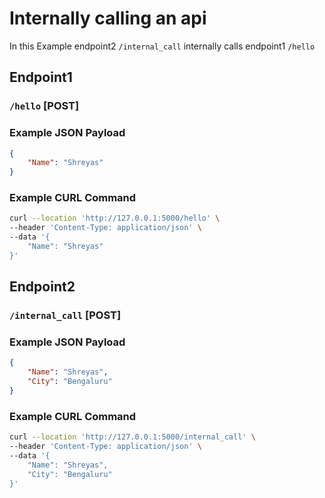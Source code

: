 # Internally calling an api


In this Example endpoint2 `/internal_call` internally calls endpoint1 `/hello`


## Endpoint1

### `/hello` [POST]


### Example JSON Payload

```json
{
    "Name": "Shreyas"
}
```

### Example CURL Command

```bash
curl --location 'http://127.0.0.1:5000/hello' \
--header 'Content-Type: application/json' \
--data '{
    "Name": "Shreyas"
}'
```

## Endpoint2

### `/internal_call` [POST]

### Example JSON Payload

```json
{
    "Name": "Shreyas",
    "City": "Bengaluru"
}
```

### Example CURL Command

```bash
curl --location 'http://127.0.0.1:5000/internal_call' \
--header 'Content-Type: application/json' \
--data '{
    "Name": "Shreyas",
    "City": "Bengaluru"
}'
```
